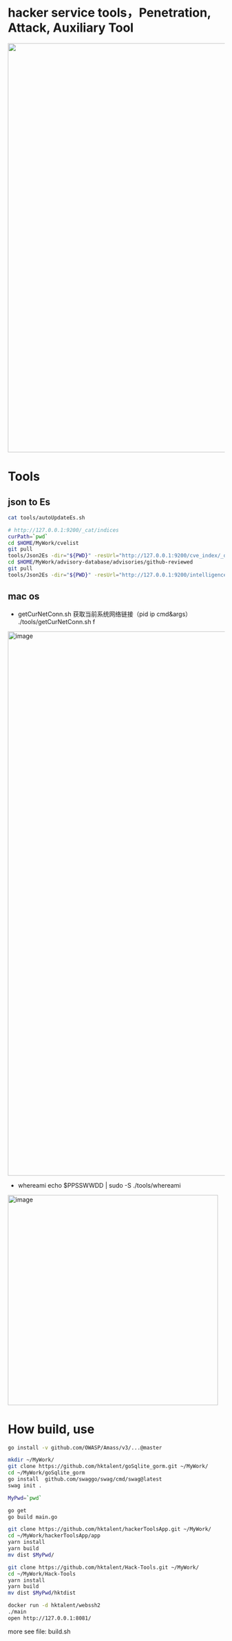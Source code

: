 # hacker service tools，Penetration, Attack, Auxiliary Tool
<img width=950 src=https://user-images.githubusercontent.com/18223385/168472883-4bfb402c-8c90-46c0-a8db-a5b22b8b6a25.gif>

# Tools
## json to Es
```bash
cat tools/autoUpdateEs.sh
```
```bash
# http://127.0.0.1:9200/_cat/indices
curPath=`pwd`
cd $HOME/MyWork/cvelist
git pull
tools/Json2Es -dir="${PWD}" -resUrl="http://127.0.0.1:9200/cve_index/_doc/"
cd $HOME/MyWork/advisory-database/advisories/github-reviewed
git pull
tools/Json2Es -dir="${PWD}" -resUrl="http://127.0.0.1:9200/intelligence_index/_doc/"
```
## mac os
- getCurNetConn.sh 获取当前系统网络链接（pid ip cmd&args）
./tools/getCurNetConn.sh f
<img width="1264" alt="image" src="https://user-images.githubusercontent.com/18223385/168608677-dc4a88aa-25fb-4710-8f1b-4f031f69ee0c.png">

- whereami
echo $PPSSWWDD | sudo -S ./tools/whereami
<img width="488" alt="image" src="https://user-images.githubusercontent.com/18223385/168608623-e4e58ab3-cdca-4983-97e6-7bba58410e83.png">

# How build, use
```bash
go install -v github.com/OWASP/Amass/v3/...@master

mkdir ~/MyWork/
git clone https://github.com/hktalent/goSqlite_gorm.git ~/MyWork/
cd ~/MyWork/goSqlite_gorm
go install  github.com/swaggo/swag/cmd/swag@latest
swag init .

MyPwd=`pwd`

go get
go build main.go

git clone https://github.com/hktalent/hackerToolsApp.git ~/MyWork/
cd ~/MyWork/hackerToolsApp/app
yarn install
yarn build
mv dist $MyPwd/

git clone https://github.com/hktalent/Hack-Tools.git ~/MyWork/
cd ~/MyWork/Hack-Tools
yarn install
yarn build
mv dist $MyPwd/hktdist

docker run -d hktalent/webssh2
./main
open http://127.0.0.1:8081/
```
more see file: build.sh

<!--
./tools/ssh-username-enum.py -t 10 -w ~/MyWork/metasploit-framework/data/wordlists/unix_users.txt 

-->

